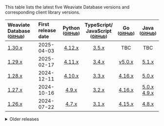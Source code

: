 This table lists the latest five Weaviate Database versions and corresponding client library versions.

| Weaviate Database <br/><small>([GitHub][cWeaviate])</small>         | First <br/>release date |                  Python <br/><small>([GitHub][cPython])</small>                   |  TypeScript/ <br/>JavaScript <br/><small>([GitHub][cTypeScript])</small>   |                    Go <br/><small>([GitHub][cGo])</small>                     |                                                 Java <br/><small>([GitHub][cJava])</small>                                                  |
| :------------------------------------------------------------------ | :---------------------- | :-------------------------------------------------------------------------------: | :------------------------------------------------------------------------: | :---------------------------------------------------------------------------: | :-----------------------------------------------------------------------------------------------------------------------------------------: |
| [1.30.x](https://github.com/weaviate/weaviate/releases/tag/v1.30.0) | 2025-04-03              | [4.12.x](https://github.com/weaviate/weaviate-python-client/releases/tag/v4.12.0) | [3.5.x](https://github.com/weaviate/typescript-client/releases/tag/v3.5.0) |                                      TBC                                      |                                                                     TBC                                                                     |
| [1.29.x](https://github.com/weaviate/weaviate/releases/tag/v1.29.0) | 2025-02-17              | [4.11.x](https://github.com/weaviate/weaviate-python-client/releases/tag/v4.11.0) | [3.4.x](https://github.com/weaviate/typescript-client/releases/tag/v3.4.0) | [v5.0.x](https://github.com/weaviate/weaviate-go-client/releases/tag/v5.0.0)  |                                     [5.1.x](https://github.com/weaviate/java-client/releases/tag/5.1.0)                                     |
| [1.28.x](https://github.com/weaviate/weaviate/releases/tag/v1.28.0) | 2024-12-11              | [4.10.x](https://github.com/weaviate/weaviate-python-client/releases/tag/v4.10.0) | [3.3.x](https://github.com/weaviate/typescript-client/releases/tag/v3.3.0) | [4.16.x](https://github.com/weaviate/weaviate-go-client/releases/tag/v4.16.0) |                                     [5.0.x](https://github.com/weaviate/java-client/releases/tag/5.0.0)                                     |
| [1.27.x](https://github.com/weaviate/weaviate/releases/tag/v1.27.0) | 2024-10-16              |  [4.9.x](https://github.com/weaviate/weaviate-python-client/releases/tag/v4.9.0)  | [3.2.x](https://github.com/weaviate/typescript-client/releases/tag/v3.2.0) | [4.16.x](https://github.com/weaviate/weaviate-go-client/releases/tag/v4.16.0) | [5.0.x](https://github.com/weaviate/java-client/releases/tag/5.0.0)<br/>[4.9.x](https://github.com/weaviate/java-client/releases/tag/4.9.0) |
| [1.26.x](https://github.com/weaviate/weaviate/releases/tag/v1.26.0) | 2024-07-22              |  [4.7.x](https://github.com/weaviate/weaviate-python-client/releases/tag/v4.7.0)  | [3.1.x](https://github.com/weaviate/typescript-client/releases/tag/v3.1.0) | [4.15.x](https://github.com/weaviate/weaviate-go-client/releases/tag/v4.15.0) |                                     [4.8.x](https://github.com/weaviate/java-client/releases/tag/4.8.0)                                     |

<details>
    <summary>Older releases</summary>

| Weaviate Database <br/><small>([GitHub][cWeaviate])</small>         | First <br/>release date |                 Python <br/><small>([GitHub][cPython])</small>                  |  TypeScript/ <br/>JavaScript <br/><small>([GitHub][cTypeScript])</small>   |                    Go <br/><small>([GitHub][cGo])</small>                     |             Java <br/><small>([GitHub][cJava])</small>              |
| :------------------------------------------------------------------ | :---------------------- | :-----------------------------------------------------------------------------: | :------------------------------------------------------------------------: | :---------------------------------------------------------------------------: | :-----------------------------------------------------------------: |
| [1.25.x](https://github.com/weaviate/weaviate/releases/tag/v1.25.0) | 2024-05-10              | [4.6.x](https://github.com/weaviate/weaviate-python-client/releases/tag/v4.6.0) | [2.1.x](https://github.com/weaviate/typescript-client/releases/tag/v2.1.0) | [4.13.x](https://github.com/weaviate/weaviate-go-client/releases/tag/v4.13.0) | [4.6.x](https://github.com/weaviate/java-client/releases/tag/4.6.0) |
| [1.24.x](https://github.com/weaviate/weaviate/releases/tag/v1.24.0) | 2024-02-27              | [4.5.x](https://github.com/weaviate/weaviate-python-client/releases/tag/v4.5.0) | [2.0.x](https://github.com/weaviate/typescript-client/releases/tag/v2.0.0) | [4.10.x](https://github.com/weaviate/weaviate-go-client/releases/tag/v4.10.0) | [4.4.x](https://github.com/weaviate/java-client/releases/tag/4.4.0) |
| 1.23.x                                                              | 2023-12-18              |                                     3.26.x                                      |                                   1.5.x                                    |                                    4.10.x                                     |                                4.4.x                                |
| 1.22.x                                                              | 2023-10-27              |                                     3.25.x                                      |                                   1.5.x                                    |                                    4.10.x                                     |                                4.3.x                                |
| 1.21.x                                                              | 2023-08-17              |                                     3.22.x                                      |                                   1.4.x                                    |                                     4.9.x                                     |                                4.2.x                                |
| 1.20.x                                                              | 2023-07-06              |                                     3.22.x                                      |                                   1.1.x                                    |                                     4.7.x                                     |                                4.2.x                                |
| 1.19.x                                                              | 2023-05-04              |                                     3.17.x                                      |               1.1.x[<sup>1</sup>](#typescript-client-change)               |                                     4.7.x                                     |                                4.0.x                                |
| 1.18.x                                                              | 2023-03-07              |                                     3.13.x                                      |                                   2.14.x                                   |                                     4.6.x                                     |                                3.6.x                                |
| 1.17.x                                                              | 2022-12-20              |                                      3.9.x                                      |                                   2.14.x                                   |                                     4.5.x                                     |                                3.5.x                                |
| 1.16.x                                                              | 2022-10-31              |                                      3.8.x                                      |                                   2.13.x                                   |                                     4.4.x                                     |                                3.4.x                                |
| 1.15.x                                                              | 2022-09-07              |                                      3.6.x                                      |                                   2.12.x                                   |                                     4.3.x                                     |                                3.3.x                                |
| 1.14.x                                                              | 2022-07-07              |                                      3.6.x                                      |                                   2.11.x                                   |                                     4.2.x                                     |                                3.2.x                                |
| 1.13.x                                                              | 2022-05-03              |                                      3.4.x                                      |                                   2.9.x                                    |                                     4.0.x                                     |                                2.4.x                                |
| 1.12.x                                                              | 2022-04-05              |                                      3.4.x                                      |                                   2.8.x                                    |                                     3.0.x                                     |                                2.3.x                                |
| 1.11.x                                                              | 2022-03-14              |                                      3.2.x                                      |                                   2.7.x                                    |                                     2.6.x                                     |                                2.3.x                                |
| 1.10.x                                                              | 2022-01-27              |                                      3.1.x                                      |                                   2.5.x                                    |                                     2.4.x                                     |                                2.1.x                                |
| 1.9.x                                                               | 2021-12-10              |                                      3.1.x                                      |                                   2.4.x                                    |                                     2.4.x                                     |                                2.1.x                                |
| 1.8.x                                                               | 2021-11-30              |                                      3.1.x                                      |                                   2.4.x                                    |                                     2.3.x                                     |                                1.1.x                                |
| 1.7.x                                                               | 2021-09-01              |                                      3.1.x                                      |                                   2.4.x                                    |                                     2.3.x                                     |                                1.1.x                                |
| 1.6.x                                                               | 2021-08-11              |                                      2.4.x                                      |                                   2.3.x                                    |                                     2.2.x                                     |                                1.0.x                                |
| 1.5.x                                                               | 2021-07-13              |                                      2.2.x                                      |                                   2.1.x                                    |                                     2.1.x                                     |                                1.0.x                                |
| 1.4.x                                                               | 2021-06-09              |                                      2.2.x                                      |                                   2.1.x                                    |                                     2.1.x                                     |                                1.0.x                                |
| 1.3.x                                                               | 2021-04-23              |                                      2.2.x                                      |                                   2.1.x                                    |                                     2.1.x                                     |                                1.0.x                                |
| 1.2.x                                                               | 2021-03-15              |                                      2.2.x                                      |                                   2.0.x                                    |                                     1.1.x                                     |                                  -                                  |
| 1.1.x                                                               | 2021-02-10              |                                      2.1.x                                      |                                     -                                      |                                       -                                       |                                  -                                  |
| 1.0.x                                                               | 2021-01-14              |                                      2.0.x                                      |                                     -                                      |                                       -                                       |                                  -                                  |

#### TypeScript client change

The [TypeScript client](https://github.com/weaviate/typescript-client) replaced the [JavaScript client](https://github.com/weaviate/weaviate-javascript-client) on 2023-03-17.

[comment]: # " repo links "
[cWeaviate]: https://github.com/weaviate/weaviate/releases
[cPython]: https://github.com/weaviate/weaviate-python-client/releases
[cTypeScript]: https://github.com/weaviate/typescript-client/releases
[cGo]: https://github.com/weaviate/weaviate-go-client/releases
[cJava]: https://github.com/weaviate/java-client/releases

</details>
